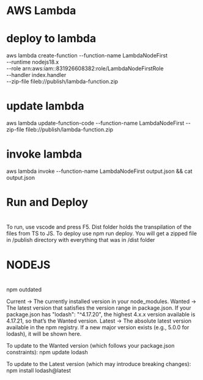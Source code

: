 #
# AWS Lambda
#

# deploy to lambda
aws lambda create-function --function-name LambdaNodeFirst \
  --runtime nodejs18.x \
  --role arn:aws:iam::831926608382:role/LambdaNodeFirstRole \
  --handler index.handler \
  --zip-file fileb://publish/lambda-function.zip

# update lambda
aws lambda update-function-code --function-name LambdaNodeFirst --zip-file fileb://publish/lambda-function.zip

# invoke lambda
aws lambda invoke --function-name LambdaNodeFirst output.json && cat output.json


#
# Run and Deploy
#
To run, use vscode and press F5.
Dist folder holds the transpilation of the files from TS to JS.
To deploy use npm run deploy. You will get a zipped file in /publish directory with everything that was in /dist folder

# 
# NODEJS
# 

npm outdated

Current → The currently installed version in your node_modules.
Wanted → The latest version that satisfies the version range in package.json.
If your package.json has "lodash": "^4.17.20", the highest 4.x.x version available is 4.17.21, so that’s the Wanted version.
Latest → The absolute latest version available in the npm registry.
If a new major version exists (e.g., 5.0.0 for lodash), it will be shown here.

To update to the Wanted version (which follows your package.json constraints):
npm update lodash

To update to the Latest version (which may introduce breaking changes):
npm install lodash@latest

